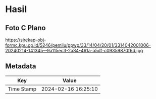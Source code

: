 # Hasil

## Foto C Plano

https://sirekap-obj-formc.kpu.go.id/5246/pemilu/ppwp/33/14/04/20/01/3314042001006-20240214-141345--9a115ec3-2a84-461a-a5df-c09359870f6d.jpg


## Metadata

| Key        | Value               |
| ---------- | ------------------- |
| Time Stamp | 2024-02-16 16:25:10 |



